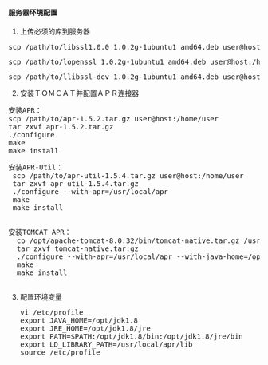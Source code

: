 
#### 服务器环境配置
1. 上传必须的库到服务器
 <pre>scp /path/to/libssl1.0.0_1.0.2g-1ubuntu1_amd64.deb user@host:/home/user</pre>
 <pre>scp /path/to/lopenssl_1.0.2g-1ubuntu1_amd64.deb user@host:/home/user</pre>
 <pre>scp /path/to/llibssl-dev_1.0.2g-1ubuntu1_amd64.deb user@host:/home/user</pre>

2. 安装ＴＯＭＣＡＴ并配置ＡＰＲ连接器
<pre>安装APR：
scp /path/to/apr-1.5.2.tar.gz user@host:/home/user
tar zxvf apr-1.5.2.tar.gz
./configure
make
make install
</pre>

 <pre>安装APR-Util：
 scp /path/to/apr-util-1.5.4.tar.gz user@host:/home/user
 tar zxvf apr-util-1.5.4.tar.gz
 ./configure --with-apr=/usr/local/apr
 make
 make install
 </pre>


  <pre>安装TOMCAT APR：
  cp /opt/apache-tomcat-8.0.32/bin/tomcat-native.tar.gz /usr/local/src
  tar zxvf tomcat-native.tar.gz
  ./configure --with-apr=/usr/local/apr --with-java-home=/opt/jdk1.8 --with-ssl=/usr/bin
  make
  make install
  </pre>

3. 配置环境变量
   <pre>
   vi /etc/profile
   export JAVA_HOME=/opt/jdk1.8
   export JRE_HOME=/opt/jdk1.8/jre
   export PATH=$PATH:/opt/jdk1.8/bin:/opt/jdk1.8/jre/bin
   export LD_LIBRARY_PATH=/usr/local/apr/lib
   source /etc/profile
   </pre>
